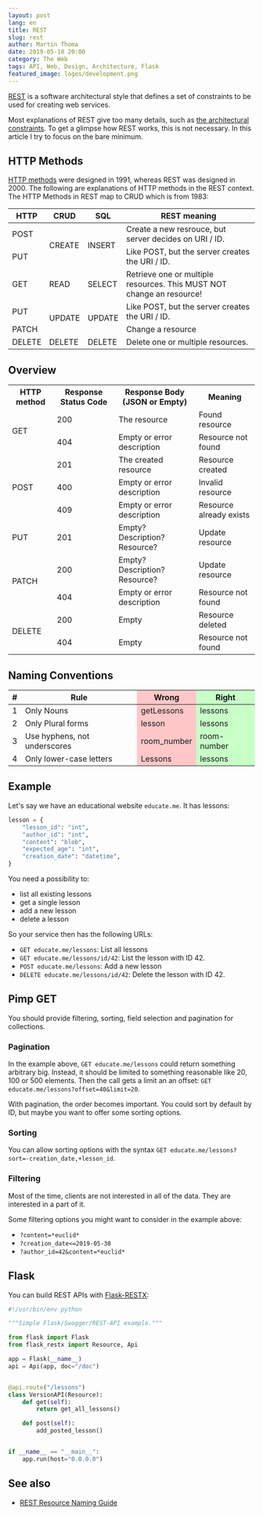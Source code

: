 ```yaml
---
layout: post
lang: en
title: REST
slug: rest
author: Martin Thoma
date: 2019-05-18 20:00
category: The Web
tags: API, Web, Design, Architecture, Flask
featured_image: logos/development.png
---
```

[REST](https://en.wikipedia.org/wiki/Representational_state_transfer) is a
software architectural style that defines a set of constraints to be used for
creating web services.

Most explanations of REST give too many details, such as [the architectural constraints](https://en.wikipedia.org/wiki/Representational_state_transfer#Architectural_constraints). To get a glimpse how REST works, this is not necessary. In this article I try to focus on the bare minimum.


## HTTP Methods

[HTTP methods](https://developer.mozilla.org/de/docs/Web/HTTP/Methods) were
designed in 1991, whereas REST was designed in 2000. The following are
explanations of HTTP methods in the REST context. The HTTP Methods in REST map
to CRUD which is from 1983:

<table class="table">
    <thead>
    <tr>
        <th>HTTP</th>
        <th>CRUD</th>
        <th>SQL</th>
        <th>REST meaning</th>
    </tr>
    </thead>
    <tbody>
    <tr>
        <td>POST</td>
        <td rowspan="2">CREATE</td>
        <td rowspan="2">INSERT</td>
        <td>Create a new resrouce, but server decides on URI / ID.</td>
    </tr>
    <tr>
        <td>PUT</td>
        <td>Like POST, but the server creates the URI / ID.</td>
    </tr>
    <tr>
        <td>GET</td>
        <td>READ</td>
        <td>SELECT</td>
        <td>Retrieve one or multiple resources. This MUST NOT change an resource!</td>
    </tr>
    <tr>
        <td>PUT</td>
        <td rowspan="2">UPDATE</td>
        <td rowspan="2">UPDATE</td>
        <td>Like POST, but the server creates the URI / ID.</td>
    </tr>
    <tr>
        <td>PATCH</td>
        <td>Change a resource</td>
    </tr>
    <tr>
        <td>DELETE</td>
        <td>DELETE</td>
        <td>DELETE</td>
        <td>Delete one or multiple resources.</td>
    </tr>
    </tbody>
</table>


## Overview

<table class="table">
    <tr>
        <th>HTTP method</th>
        <th>Response Status Code</th>
        <th>Response Body (JSON or Empty)</th>
        <th>Meaning</th>
    </tr>
    <tr>
        <td rowspan="2">GET</td>
        <td>200</td>
        <td>The resource</td>
        <td>Found resource</td>
    </tr>
    <tr>
        <td>404</td>
        <td>Empty or error description</td>
        <td>Resource not found</td>
    </tr>
    <tr>
        <td rowspan="3">POST</td>
        <td>201</td>
        <td>The created resource</td>
        <td>Resource created</td>
    </tr>
    <tr>
        <td>400</td>
        <td>Empty or error description</td>
        <td>Invalid resource</td>
    </tr>
    <tr>
        <td>409</td>
        <td>Empty or error description</td>
        <td>Resource already exists</td>
    </tr>
    <tr>
        <td>PUT</td>
        <td>201</td>
        <td>Empty? Description? Resource?</td>
        <td>Update resource</td>
    </tr>
    <tr>
        <td rowspan="2">PATCH</td>
        <td>200</td>
        <td>Empty? Description? Resource?</td>
        <td>Update resource</td>
    </tr>
    <tr>
        <td>404</td>
        <td>Empty or error description</td>
        <td>Resource not found</td>
    </tr>
    <tr>
        <td rowspan="2">DELETE</td>
        <td>200</td>
        <td>Empty</td>
        <td>Resource deleted</td>
    </tr>
    <tr>
        <td>404</td>
        <td>Empty</td>
        <td>Resource not found</td>
    </tr>
</table>


## Naming Conventions

<table class="table">
    <thead>
    <tr>
        <th>#</th>
        <th>Rule</th>
        <th style="background-color: #ffc7c7;">Wrong</th>
        <th style="background-color: #c7ffc7;">Right</th>
    </tr>
    </thead>
    <tbody>
    <tr>
        <td>1</td>
        <td>Only Nouns</td>
        <td style="background-color: #ffc7c7;">getLessons</td>
        <td style="background-color: #c7ffc7;">lessons</td>
    </tr>
    <tr>
        <td>2</td>
        <td>Only Plural forms</td>
        <td style="background-color: #ffc7c7;">lesson</td>
        <td style="background-color: #c7ffc7;">lessons</td>
    </tr>
    <tr>
        <td>3</td>
        <td>Use hyphens, not underscores</td>
        <td style="background-color: #ffc7c7;">room_number</td>
        <td style="background-color: #c7ffc7;">room-number</td>
    </tr>
    <tr>
        <td>4</td>
        <td>Only lower-case letters</td>
        <td style="background-color: #ffc7c7;">Lessons</td>
        <td style="background-color: #c7ffc7;">lessons</td>
    </tr>
    </tbody>
</table>


## Example

Let's say we have an educational website `educate.me`. It has lessons:

```python
lesson = {
    "lesson_id": "int",
    "author_id": "int",
    "content": "blob",
    "expected_age": "int",
    "creation_date": "datetime",
}
```

You need a possibility to:

* list all existing lessons
* get a single lesson
* add a new lesson
* delete a lesson

So your service then has the following URLs:

* `GET educate.me/lessons`: List all lessons
* `GET educate.me/lessons/id/42`: List the lesson with ID 42.
* `POST educate.me/lessons`: Add a new lesson
* `DELETE educate.me/lessons/id/42`: Delete the lesson with ID 42.


## Pimp GET

You should provide filtering, sorting, field selection and pagination for
collections.

### Pagination

In the example above, `GET educate.me/lessons` could return
something arbitrary big. Instead, it should be limited to something reasonable
like 20, 100 or 500 elements. Then the call gets a limit an an offset:
`GET educate.me/lessons?offset=40&limit=20`.

With pagination, the order becomes important. You could sort by default by ID,
but maybe you want to offer some sorting options.

### Sorting

You can allow sorting options with the syntax
`GET educate.me/lessons?sort=-creation_date,+lesson_id`.

### Filtering

Most of the time, clients are not interested in all of the data. They are
interested in a part of it.

Some filtering options you might want to consider in the example above:

* `?content=*euclid*`
* `?creation_date<=2019-05-30`
* `?author_id=42&content=*euclid*`


## Flask

You can build REST APIs with [Flask-RESTX](https://flask-restx.readthedocs.io/en/latest/):

```python
#!/usr/bin/env python

"""Simple Flask/Swagger/REST-API example."""

from flask import Flask
from flask_restx import Resource, Api

app = Flask(__name__)
api = Api(app, doc="/doc")


@api.route("/lessons")
class VersionAPI(Resource):
    def get(self):
        return get_all_lessons()

    def post(self):
        add_posted_lesson()


if __name__ == "__main__":
    app.run(host="0.0.0.0")
```

## See also

* [REST Resource Naming Guide](https://restfulapi.net/resource-naming/)
